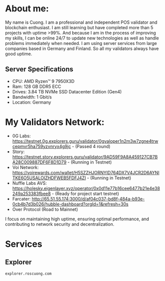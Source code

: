 # **About me:**

My name is Cuong. I am a professional and independent POS validator and blockchain enthusiast. 
I am still learning but have completed more than 5 projects with uptime >99%. And because I am in the process of improving my skills, I can be online 24/7 to update new technologies as well as handle problems immediately when needed. I am using server services from large companies based in Germany and Finland. So all my validators always have good uptime.

## Server Specifications 

- CPU: AMD Ryzen™ 9 7950X3D
- Ram: 128 GB DDR5 ECC
- Drives: 3.84 TB NVMe SSD Datacenter Edition (Gen4)
- Bandwidth: 1 Gbit/s
- Location: Germany


  


# **My Validators Network:**

- 0G Labs:  https://testnet.0g.explorers.guru/validator/0gvaloper1n2m3w7zgne4trwcepmvr5ha759yzvnryx4g9jc - (Passed 4 round)
- Story:    https://testnet.story.explorers.guru/validator/9AD59F9A8A459127CB7BA28C009887DF6F8D1D79 - (Running in Testnet)
- Voi Network: https://voirewards.com/wallet/H5SZZHJORNYID764DX7V4JCR2D6AYNITKE6O5USALOIZHDFWEB5FDFJ4ZI - (Running in Testnet)
- Nuffle Labs AVS:   https://holesky.eigenlayer.xyz/operator/0x0d11e77b16cee6477b21e4e38249a253383fbee8  - (Ready for project start testnet)
- Farcater: http://65.51.55.174:3000/d/af04c037-bd8f-484a-b93e-0cb4b7d3b026/hubble-dashboard?orgId=1&refresh=30s
- Over Protocol (Road to Mainnet)

I focus on maintaining high uptime, ensuring optimal performance, and contributing to network security and decentralization.



  # **Services**

  ## Explorer

  ```bash
explorer.roscuong.com
```


  
